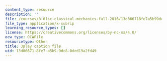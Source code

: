```yaml
---
content_type: resource
description: ''
file: /courses/8-01sc-classical-mechanics-fall-2016/13d866718fe7a5b99dc80ded19a2fd49_sgymEX-4FxE.srt
file_type: application/x-subrip
learning_resource_types: []
license: https://creativecommons.org/licenses/by-nc-sa/4.0/
ocw_type: OCWFile
resourcetype: Other
title: 3play caption file
uid: 13d86671-8fe7-a5b9-9dc8-0ded19a2fd49
---
```

